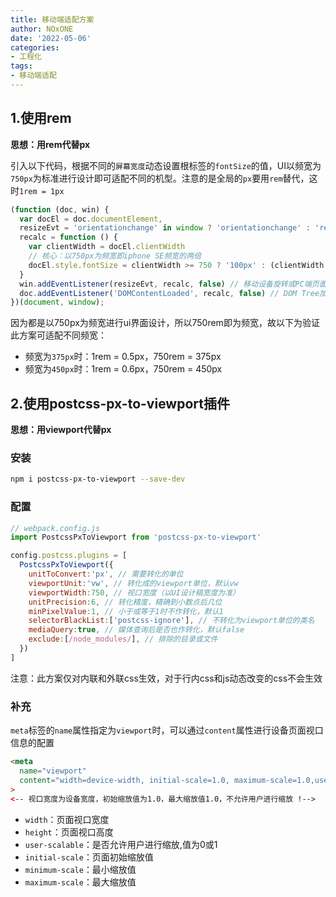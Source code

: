 ```yaml
---
title: 移动端适配方案
author: NOxONE
date: '2022-05-06'
categories:
- 工程化
tags:
- 移动端适配
---
```


## 1.使用rem

**思想：用rem代替px**

引入以下代码，根据不同的`屏幕宽度`动态设置根标签的`fontSize`的值，UI以频宽为`750px`为标准进行设计即可适配不同的机型。注意的是全局的`px`要用`rem`替代，这时`1rem = 1px`
```js
(function (doc, win) {
  var docEl = doc.documentElement,
  resizeEvt = 'orientationchange' in window ? 'orientationchange' : 'resize',
  recalc = function () {
    var clientWidth = docEl.clientWidth
    // 核心：以750px为频宽即iphone SE频宽的两倍
    docEl.style.fontSize = clientWidth >= 750 ? '100px' : (clientWidth / 750 + 'px' )
  }
  win.addEventListener(resizeEvt, recalc, false) // 移动设备旋转或PC端页面视口改变事件
  doc.addEventListener('DOMContentLoaded', recalc, false) // DOM Tree加载完毕
})(document, window);
```
因为都是以750px为频宽进行ui界面设计，所以750rem即为频宽，故以下为验证此方案可适配不同频宽：

- 频宽为`375px`时：1rem = 0.5px，750rem = 375px
- 频宽为`450px`时：1rem = 0.6px，750rem = 450px
## 2.使用postcss-px-to-viewport插件
**思想：用viewport代替px**

### 安装
```bash
npm i postcss-px-to-viewport --save-dev
```
### 配置
```js
// webpack.config.js
import PostcssPxToViewport from 'postcss-px-to-viewport'

config.postcss.plugins = [
  PostcssPxToViewport({
    unitToConvert:'px', // 需要转化的单位
    viewportUnit:'vw', // 转化成的viewport单位，默认vw
    viewportWidth:750, // 视口宽度（以UI设计稿宽度为准）
    unitPrecision:6, // 转化精度，精确到小数点后几位
    minPixelValue:1, // 小于或等于1时不作转化，默认1
    selectorBlackList:['postcss-ignore'], // 不转化为viewport单位的类名
    mediaQuery:true, // 媒体查询后是否也作转化，默认false
    exclude:[/node_modules/], // 排除的目录或文件
  })
]
```
注意：此方案仅对内联和外联css生效，对于行内css和js动态改变的css不会生效
### 补充
`meta`标签的`name`属性指定为`viewport`时，可以通过`content`属性进行设备页面视口信息的配置
```html
<meta
  name="viewport"
  content="width=device-width, initial-scale=1.0, maximum-scale=1.0,user-scalable=0"
>
<-- 视口宽度为设备宽度，初始缩放值为1.0，最大缩放值1.0，不允许用户进行缩放 !-->
```

- `width`：页面视口宽度
- `height`：页面视口高度
- `user-scalable`：是否允许用户进行缩放,值为0或1
- `initial-scale`：页面初始缩放值
- `minimum-scale`：最小缩放值
- `maximum-scale`：最大缩放值
